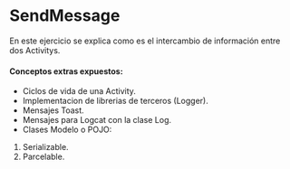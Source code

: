 # SendMessage
En este ejercicio se explica como es el intercambio de información entre dos Activitys.
<br/>
<h4>Conceptos extras expuestos:</h4>
<ul>
<li>Ciclos de vida de una Activity.</li>
<li>Implementacion de librerias de terceros (Logger).</li>
<li>Mensajes Toast.</li>
<li>Mensajes para Logcat con la clase Log.</li>
<li>Clases Modelo o POJO:</li>
</ul>
<ol>
<li>Serializable.</li>
<li>Parcelable.</li>
</ol>

